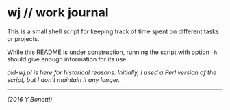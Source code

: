 # wj // work journal

This is a small shell script for keeping track of time spent on different
tasks or projects.

While this README is under construction, running the script with option `-h`
should give enough information for its use.

_old-wj.pl is here for historical reasons: Initially, I used a Perl version of the script, but I don't maintain it any longer._

---

_(2016 Y.Bonetti)_

